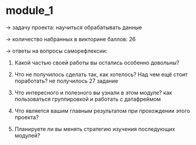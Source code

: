 # module_1
→ задачу проекта: научиться  обрабатывать данные

→ количество набранных в викторине баллов: 26

→ ответы на вопросы саморефлексии:

1. Какой частью своей работы вы остались особенно довольны?

2. Что не получилось сделать так, как хотелось? Над чем ещё стоит поработать?
не получилось 27 задание
3. Что интересного и полезного вы узнали в этом модуле?
как пользоваться группировкой и работать с датафреймом
4. Что является вашим главным результатом при прохождении этого проекта?

5. Планируете ли вы менять стратегию изучения последующих модулей?
